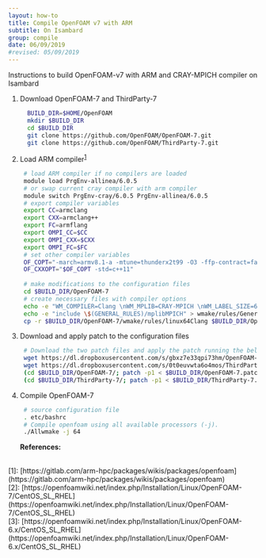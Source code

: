 ```yaml
---
layout: how-to
title: Compile OpenFOAM v7 with ARM
subtitle: On Isambard
group: compile
date: 06/09/2019
#revised: 05/09/2019
---
```


Instructions to build OpenFOAM-v7 with ARM and CRAY-MPICH compiler on Isambard


1. Download OpenFOAM-7 and ThirdParty-7
   ```sh
     BUILD_DIR=$HOME/OpenFOAM
     mkdir $BUILD_DIR
     cd $BUILD_DIR
     git clone https://github.com/OpenFOAM/OpenFOAM-7.git
     git clone https://github.com/OpenFOAM/ThirdParty-7.git
   ```
   &#13;
2. Load ARM compiler<sup>[1](#1)</sup>
   ```sh
    # load ARM compiler if no compilers are loaded
    module load PrgEnv-allinea/6.0.5
    # or swap current cray compiler with arm compiler
    module switch PrgEnv-cray/6.0.5 PrgEnv-allinea/6.0.5
    # export compiler variables
    export CC=armclang
    export CXX=armclang++
    export FC=armflang
    export OMPI_CC=$CC
    export OMPI_CXX=$CXX
    export OMPI_FC=$FC
    # set other compiler variables 
    OF_COPT="-march=armv8.1-a -mtune=thunderx2t99 -O3 -ffp-contract=fast"
    OF_CXXOPT="$OF_COPT -std=c++11"
    
    # make modifications to the configuration files
    cd $BUILD_DIR/OpenFOAM-7
    # create necessary files with compiler options
    echo -e "WM_COMPILER=Clang \nWM_MPLIB=CRAY-MPICH \nWM_LABEL_SIZE=64" > $BUILD_DIR/OpenFOAM-7/etc/prefs.sh
    echo -e "include \$(GENERAL_RULES)/mplibMPICH" > wmake/rules/General/mplibCRAY-MPICH
    cp -r $BUILD_DIR/OpenFOAM-7/wmake/rules/linux64Clang $BUILD_DIR/OpenFOAM-7/wmake/rules/linuxAArch64Clang
   ```
   &#13;
3. Download and apply patch to the configuration files
   ```sh
    # Download the two patch files and apply the patch running the below commands
    wget https://dl.dropboxusercontent.com/s/gbxz7e33qpi73hm/OpenFOAM-7.patch -P $BUILD_DIR
    wget https://dl.dropboxusercontent.com/s/0t0euvwta6o4mos/ThirdParty-7.patch -P $BUILD_DIR
    (cd $BUILD_DIR/OpenFOAM-7/; patch -p1 < $BUILD_DIR/OpenFOAM-7.patch)
    (cd $BUILD_DIR/ThirdParty-7/; patch -p1 < $BUILD_DIR/ThirdParty-7.patch)
   ```
   &#13;
4. Compile OpenFOAM-7
   ```sh
    # source configuration file
    . etc/bashrc
    # Compile openfoam using all available processors (-j).
    ./Allwmake -j 64
   ```
   &#13;
**References:**
<br>
<a id="1"></a>[1]: [https://gitlab.com/arm-hpc/packages/wikis/packages/openfoam](https://gitlab.com/arm-hpc/packages/wikis/packages/openfoam)
<br>
<a id="3"></a>[2]: [https://openfoamwiki.net/index.php/Installation/Linux/OpenFOAM-7/CentOS_SL_RHEL](https://openfoamwiki.net/index.php/Installation/Linux/OpenFOAM-7/CentOS_SL_RHEL)
<br>
<a id="3"></a>[3]: [https://openfoamwiki.net/index.php/Installation/Linux/OpenFOAM-6.x/CentOS_SL_RHEL](https://openfoamwiki.net/index.php/Installation/Linux/OpenFOAM-6.x/CentOS_SL_RHEL)


